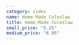 ```yaml
---
category: sides
name: Home-Made Coleslaw
title: Home-Made Coleslaw
small_price: "5.25"
medium_price: "6.95"
---
```

